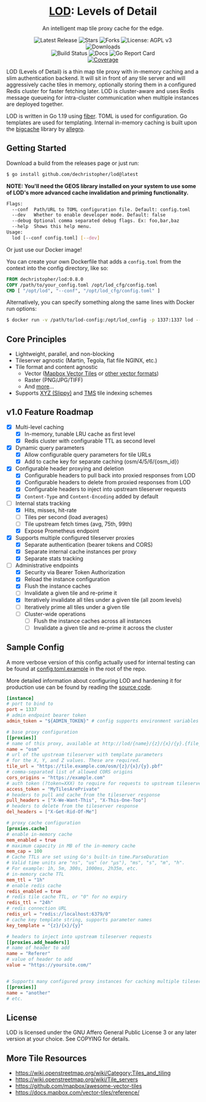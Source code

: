 <!--suppress HtmlDeprecatedAttribute -->

<h1 align="center"><a href="https://lod.tile.fund">LOD</a>: Levels of Detail</h1>
<p align="center">An intelligent map tile proxy cache for the edge.</p>

<p align="center">
  <a href="https://github.com/dechristopher/lod/releases/latest" style="text-decoration: none">
    <img src="https://img.shields.io/github/v/release/dechristopher/lod?style=flat-square" alt="Latest Release">
  </a>
  <a href="https://github.com/dechristopher/lod/stargazers" style="text-decoration: none">
    <img src="https://img.shields.io/github/stars/dechristopher/lod.svg?style=flat-square" alt="Stars">
  </a>
  <a href="https://github.com/dechristopher/lod/fork" style="text-decoration: none">
    <img src="https://img.shields.io/github/forks/dechristopher/lod.svg?style=flat-square" alt="Forks">
  </a>
  <a href="https://opensource.org/licenses/AGPL-3.0" style="text-decoration: none">
    <img src="https://img.shields.io/badge/license-AGPL%20v3-blue.svg?style=flat-square" alt="License: AGPL v3">
  </a>
  <br/>
  <a href="https://github.com/dechristopher/lod/releases" style="text-decoration: none">
    <img src="https://img.shields.io/badge/platforms-linux%20%7C%20macos%20%7C%20windows-informational?style=for-the-badge" alt="Downloads">
  </a>
  <br/>
  <a href="https://github.com/dechristopher/lod/actions/workflows/build.yml" style="text-decoration: none">
    <img src="https://img.shields.io/github/workflow/status/dechristopher/lod/build?style=flat-square" alt="Build Status">
  </a>
  <a href="https://lod.tile.fund" style="text-decoration: none">
    <img src="https://img.shields.io/badge/docs-here-success?style=flat-square" alt="Docs">
  </a>
  <a href="https://goreportcard.com/report/github.com/dechristopher/lod" style="text-decoration: none">
    <img src="https://img.shields.io/badge/go%20report-A+-success.svg?style=flat-square" alt="Go Report Card">
  </a>
  <br/>
  <a href="https://codecov.io/gh/dechristopher/lod">
    <img src="https://img.shields.io/codecov/c/gh/dechristopher/lod?color=magenta&logo=codecov&style=flat-square" alt="Coverage"/>
  </a>
</p>

LOD (Levels of Detail) is a thin map tile proxy with in-memory caching and a
slim authentication backend. It will sit in front of any tile server and will
aggressively cache tiles in memory, optionally storing them in a configured
Redis cluster for faster fetching later. LOD is cluster-aware and uses Redis
message queueing for intra-cluster communication when multiple instances are
deployed together.

LOD is written in Go 1.19 using [fiber](https://github.com/gofiber/fiber). TOML
is used for configuration. Go templates are used for templating. Internal
in-memory caching is built upon the [bigcache](https://github.com/allegro/bigcache)
library by [allegro](https://github.com/allegro).

## Getting Started
Download a build from the releases page or just run:
```bash
$ go install github.com/dechristopher/lod@latest
```

**NOTE: You'll need the GEOS library installed on your system to use some of
LOD's more advanced cache invalidation and priming functionality.**

```bash
Flags:
  --conf  Path/URL to TOML configuration file. Default: config.toml
  --dev   Whether to enable developer mode. Default: false
  --debug Optional comma separated debug flags. Ex: foo,bar,baz
  --help  Shows this help menu.
Usage:
  lod [--conf config.toml] [--dev]
```

Or just use our Docker image!

You can create your own Dockerfile that adds a `config.toml` from the context
into the config directory, like so:
```Dockerfile
FROM dechristopher/lod:0.8.0
COPY /path/to/your_config.toml /opt/lod_cfg/config.toml
CMD [ "/opt/lod", "--conf", "/opt/lod_cfg/config.toml" ]
```

Alternatively, you can specify something along the same lines with Docker run options:
```bash
$ docker run -v /path/to/lod-config:/opt/lod_config -p 1337:1337 lod --conf /opt/lod_config/config.toml
```

## Core Principles

- Lightweight, parallel, and non-blocking
- Tileserver agnostic (Martin, Tegola, flat file NGINX, etc.)
- Tile format and content agnostic
  - Vector ([Mapbox Vector Tiles](https://github.com/mapbox/vector-tile-spec)
    or [other vector formats](https://wiki.openstreetmap.org/wiki/Vector_tiles))
  - Raster (PNG/JPG/TIFF)
  - And [more](https://wiki.openstreetmap.org/wiki/Tiles)...
- Supports [XYZ (Slippy)](https://wiki.openstreetmap.org/wiki/Slippy_map_tilenames)
  and [TMS](https://wiki.openstreetmap.org/wiki/TMS) tile indexing schemes

## v1.0 Feature Roadmap

- [X] Multi-level caching
  - [X] In-memory, tunable LRU cache as first level
  - [X] Redis cluster with configurable TTL as second level
- [X] Dynamic query parameters
  - [X] Allow configurable query parameters for tile URLs
  - [X] Add to cache key for separate caching (osm/4/5/6/{osm_id})
- [X] Configurable header proxying and deletion
  - [X] Configurable headers to pull back into proxied responses from LOD
  - [X] Configurable headers to delete from proxied responses from LOD
  - [X] Configurable headers to inject into upstream tileserver requests
  - [X] `Content-Type` and `Content-Encoding` added by default
- [ ] Internal stats tracking
  - [X] Hits, misses, hit-rate
  - [ ] Tiles per second (load averages)
  - [ ] Tile upstream fetch times (avg, 75th, 99th)
  - [X] Expose Prometheus endpoint
- [X] Supports multiple configured tileserver proxies
  - [X] Separate authentication (bearer tokens and CORS)
  - [X] Separate internal cache instances per proxy
  - [X] Separate stats tracking
- [ ] Administrative endpoints
  - [X] Security via Bearer Token Authorization
  - [X] Reload the instance configuration
  - [X] Flush the instance caches
  - [ ] Invalidate a given tile and re-prime it
  - [X] Iteratively invalidate all tiles under a given tile (all zoom levels)
  - [ ] Iteratively prime all tiles under a given tile
  - [ ] Cluster-wide operations
    - [ ] Flush the instance caches across all instances
    - [ ] Invalidate a given tile and re-prime it across the cluster

## Sample Config
A more verbose version of this config actually used for internal testing can be
found at [config.toml.example](config.toml.example) in the root of the repo.

More detailed information about configuring LOD and hardening it for production
use can be found by reading the [source code](config/config.go).

```toml
[instance]
# port to bind to
port = 1337
# admin endpoint bearer token
admin_token = "${ADMIN_TOKEN}" # config supports environment variables

# base proxy configuration
[[proxies]]
# name of this proxy, available at http://lod/{name}/{z}/{x}/{y}.{file_extension}
name = "osm"
# url of the upstream tileserver with template parameters
# for the X, Y, and Z values. These are required.
tile_url = "https://tile.example.com/osm/{z}/{x}/{y}.pbf"
# comma-separated list of allowed CORS origins
cors_origins = "https://example.com"
# auth token (?token=XXX) to require for requests to upstream tileserver
access_token = "MyTilesArePrivate"
# headers to pull and cache from the tileserver response
pull_headers = ["X-We-Want-This", "X-This-One-Too"]
# headers to delete from the tileserver response
del_headers = ["X-Get-Rid-Of-Me"]

# proxy cache configuration
[proxies.cache]
# enable in-memory cache
mem_enabled = true
# maximum capacity in MB of the in-memory cache
mem_cap = 100
# Cache TTLs are set using Go's built-in time.ParseDuration
# Valid time units are "ns", "us" (or "µs"), "ms", "s", "m", "h".
# For example: 1h, 5m, 300s, 1000ms, 2h35m, etc.
# in-memory cache TTL
mem_ttl = "1h"
# enable redis cache
redis_enabled = true
# redis tile cache TTL, or "0" for no expiry
redis_ttl = "24h"
# redis connection URL
redis_url = "redis://localhost:6379/0"
# cache key template string, supports parameter names
key_template = "{z}/{x}/{y}"

# headers to inject into upstream tileserver requests
[[proxies.add_headers]]
# name of header to add
name = "Referer"
# value of header to add
value = "https://yoursite.com/"


# Supports many configured proxy instances for caching multiple tileservers
[[proxies]]
name = "another"
# etc.
```

## License

LOD is licensed under the GNU Affero General Public License 3 or any later
version at your choice. See COPYING for details.

## More Tile Resources
- https://wiki.openstreetmap.org/wiki/Category:Tiles_and_tiling
- https://wiki.openstreetmap.org/wiki/Tile_servers
- https://github.com/mapbox/awesome-vector-tiles
- https://docs.mapbox.com/vector-tiles/reference/
